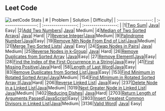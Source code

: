 ## Leet Code
![LeetCode Stats](https://leetcard.jacoblin.cool/leveau10?theme=dark&font=Fira%20Mono)
| # | Problem | Solution | Difficulty| 
| :-----------------: | :-----------------: | :-----------------: | :-----------------: | 
|1|[Two Sum](https://leetcode.com/problems/two-sum/)| [Java](leetcode/1_TwoSum.java)| Easy|
|2|[Add Two Numbers](https://leetcode.com/problems/add-two-numbers/)| [Java](leetcode/2_AddTwoNumbers.java)| Medium|
|4|[Median of Two Sorted Arrays](https://leetcode.com/problems/median-of-two-sorted-arrays/)| [Java](leetcode/4_MedianTwoSortedArrays.java)| Hard|
|7|[Reverse Integer](https://leetcode.com/problems/reverse-integer/)|[Java](leetcode/7_ReverseInteger.java)|Medium|
|9|[Palindrome Number](https://leetcode.com/problems/palindrome-number/)|[Java](leetcode/9_PalindromeNumber.java)|Easy|
|19|[Remove Nth Node From End of List](https://leetcode.com/problems/remove-nth-node-from-end-of-list/)|[Java](leetcode/19_RemoveNthNodeFromEnd.java)|Medium|
|21|[Merge Two Sorted Lists](https://leetcode.com/problems/merge-two-sorted-lists/)| [Java](leetcode/21_MergeTwoSortedLists.java)| Easy|
|24|[Swap Nodes in Pairs](https://leetcode.com/problems/swap-nodes-in-pairs/)| [Java](leetcode/24_SwapNodesInPairs.java)| Medium|
|25|[Reverse Nodes in k-Group](https://leetcode.com/problems/reverse-nodes-in-k-group/)| [Java](leetcode/25_ReverseNodesInKgroup.java)| Hard|
|26|[Remove Duplicates from Sorted Array](https://leetcode.com/problems/remove-duplicates-from-sorted-array/) |[Java](leetcode/26_RemoveDuplicates.java)|Easy|
|27|[Remove Element](https://leetcode.com/problems/remove-element/)|[Java](leetcode/27_RemoveElement.java)|Easy|
|28|[Find the Index of the First Occurrence in a String](https://leetcode.com/problems/find-the-index-of-the-first-occurrence-in-a-string/)|[Java](leetcode/28_FirstIndexFisrtOccur.java)|Easy|
|41|[First Missing Positive](https://leetcode.com/problems/first-missing-positive/)|[Java](leetcode/41_FirstMissingPositive.java)|Hard|
|58|[Length of Last Word](https://leetcode.com/problems/length-of-last-word/)|[Java](leetcode/58_LengthOfLastWord.java)|Easy|
|83|[Remove Duplicates from Sorted List](https://leetcode.com/problems/remove-duplicates-from-sorted-list/)|[Java](leetcode/83_RemoveDuplicatesSortedList.java)|Easy|
|153|[Find Minimum in Rotated Sorted Array](https://leetcode.com/problems/find-minimum-in-rotated-sorted-array/)|[Java](leetcode/153_FindMinRotatedSortedArray.java)|Medium|
|154|[Find Minimum in Rotated Sorted Array II](https://leetcode.com/problems/find-minimum-in-rotated-sorted-array-ii/)|[Java](leetcode/154_FindMinRotatedSortedArrayII.java)|Hard|
|206|[Reverse Linked List](https://leetcode.com/problems/reverse-linked-list/)| [Java](leetcode/206_ReverseLinkedList.java)|Easy|
|237|[Delete Node in a Linked List](https://leetcode.com/problems/delete-node-in-a-linked-list/)|[Java](leetcode/273_DeleteNodeLinkedList.java)|Medium|
|1019|[Next Greater Node in Linked List](https://leetcode.com/problems/next-greater-node-in-linked-list/)| [Java](leetcode\1019_NextGreaterNodeInList.java)|Medium|
|1402|[Reducing Dishes](https://leetcode.com/problems/reducing-dishes/)| [Java](leetcode/1402_ReducingDishes.java)|Hard|
|2703|[Return Length of Arguments Passed](https://leetcode.com/problems/return-length-of-arguments-passed/)|[JavaScript](leetcode/2703_ReturnLengthArgs.js)|Easy|
|2803|[Insert Greatest Common Divisors in Linked List](https://leetcode.com/problems/insert-greatest-common-divisors-in-linked-list/)|[Java](leetcode/2803_InsertGCDinLinkedList.java)|Medium|
|3136|[Valid Word](https://leetcode.com/problems/valid-word/)| [Java](leetcode/3136_ValidWord.java)| Easy|

